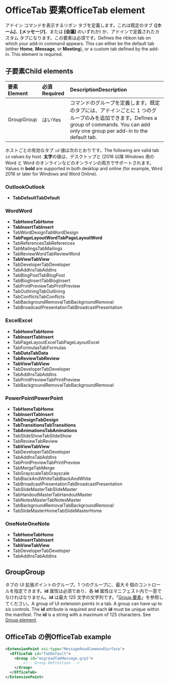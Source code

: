 # <a name="officetab-element"></a><span data-ttu-id="dd96e-101">OfficeTab 要素</span><span class="sxs-lookup"><span data-stu-id="dd96e-101">OfficeTab element</span></span>

<span data-ttu-id="dd96e-p101">アドイン コマンドを表示するリボン タブを定義します。これは既定のタブ (**[ホーム]**、**[メッセージ]**、または **[会議]** のいずれか) か、アドインで定義されたカスタム タブになります。この要素は必須です。</span><span class="sxs-lookup"><span data-stu-id="dd96e-p101">Defines the ribbon tab on which your add-in command appears. This can either be the default tab (either  **Home**,  **Message**, or  **Meeting**), or a custom tab defined by the add-in. This element is required.</span></span>

## <a name="child-elements"></a><span data-ttu-id="dd96e-105">子要素</span><span class="sxs-lookup"><span data-stu-id="dd96e-105">Child elements</span></span>

|  <span data-ttu-id="dd96e-106">要素</span><span class="sxs-lookup"><span data-stu-id="dd96e-106">Element</span></span> |  <span data-ttu-id="dd96e-107">必須</span><span class="sxs-lookup"><span data-stu-id="dd96e-107">Required</span></span>  |  <span data-ttu-id="dd96e-108">Description</span><span class="sxs-lookup"><span data-stu-id="dd96e-108">Description</span></span>  |
|:-----|:-----|:-----|
|  <span data-ttu-id="dd96e-109">Group</span><span class="sxs-lookup"><span data-stu-id="dd96e-109">Group</span></span>      | <span data-ttu-id="dd96e-110">はい</span><span class="sxs-lookup"><span data-stu-id="dd96e-110">Yes</span></span> |  <span data-ttu-id="dd96e-p102">コマンドのグループを定義します。既定のタブには、アドインごとに 1 つのグループのみを追加できます。</span><span class="sxs-lookup"><span data-stu-id="dd96e-p102">Defines a group of commands. You can add only one group per add-in to the default tab.</span></span>  |

<span data-ttu-id="dd96e-113">ホストごとの有効なタブ `id` 値は次のとおりです。</span><span class="sxs-lookup"><span data-stu-id="dd96e-113">The following are valid tab `id` values by host.</span></span> <span data-ttu-id="dd96e-114">**太字**の値は、デスクトップと (2016 以降 Windows 用の Word と Word のオンラインなどのオンラインの両方でサポートされます。</span><span class="sxs-lookup"><span data-stu-id="dd96e-114">Values in **bold** are supported in both desktop and online (for example, Word 2016 or later for Windows and Word Online).</span></span>

### <a name="outlook"></a><span data-ttu-id="dd96e-115">Outlook</span><span class="sxs-lookup"><span data-stu-id="dd96e-115">Outlook</span></span>

- <span data-ttu-id="dd96e-116">**TabDefault**</span><span class="sxs-lookup"><span data-stu-id="dd96e-116">**TabDefault**</span></span>

### <a name="word"></a><span data-ttu-id="dd96e-117">Word</span><span class="sxs-lookup"><span data-stu-id="dd96e-117">Word</span></span>

- <span data-ttu-id="dd96e-118">**TabHome**</span><span class="sxs-lookup"><span data-stu-id="dd96e-118">**TabHome**</span></span>
- <span data-ttu-id="dd96e-119">**TabInsert**</span><span class="sxs-lookup"><span data-stu-id="dd96e-119">**TabInsert**</span></span>
- <span data-ttu-id="dd96e-120">TabWordDesign</span><span class="sxs-lookup"><span data-stu-id="dd96e-120">TabWordDesign</span></span>
- <span data-ttu-id="dd96e-121">**TabPageLayoutWord**</span><span class="sxs-lookup"><span data-stu-id="dd96e-121">**TabPageLayoutWord**</span></span>
- <span data-ttu-id="dd96e-122">TabReferences</span><span class="sxs-lookup"><span data-stu-id="dd96e-122">TabReferences</span></span>
- <span data-ttu-id="dd96e-123">TabMailings</span><span class="sxs-lookup"><span data-stu-id="dd96e-123">TabMailings</span></span>
- <span data-ttu-id="dd96e-124">TabReviewWord</span><span class="sxs-lookup"><span data-stu-id="dd96e-124">TabReviewWord</span></span>
- <span data-ttu-id="dd96e-125">**TabView**</span><span class="sxs-lookup"><span data-stu-id="dd96e-125">**TabView**</span></span>
- <span data-ttu-id="dd96e-126">TabDeveloper</span><span class="sxs-lookup"><span data-stu-id="dd96e-126">TabDeveloper</span></span>
- <span data-ttu-id="dd96e-127">TabAddIns</span><span class="sxs-lookup"><span data-stu-id="dd96e-127">TabAddIns</span></span>
- <span data-ttu-id="dd96e-128">TabBlogPost</span><span class="sxs-lookup"><span data-stu-id="dd96e-128">TabBlogPost</span></span>
- <span data-ttu-id="dd96e-129">TabBlogInsert</span><span class="sxs-lookup"><span data-stu-id="dd96e-129">TabBlogInsert</span></span>
- <span data-ttu-id="dd96e-130">TabPrintPreview</span><span class="sxs-lookup"><span data-stu-id="dd96e-130">TabPrintPreview</span></span>
- <span data-ttu-id="dd96e-131">TabOutlining</span><span class="sxs-lookup"><span data-stu-id="dd96e-131">TabOutlining</span></span>
- <span data-ttu-id="dd96e-132">TabConflicts</span><span class="sxs-lookup"><span data-stu-id="dd96e-132">TabConflicts</span></span>
- <span data-ttu-id="dd96e-133">TabBackgroundRemoval</span><span class="sxs-lookup"><span data-stu-id="dd96e-133">TabBackgroundRemoval</span></span>
- <span data-ttu-id="dd96e-134">TabBroadcastPresentation</span><span class="sxs-lookup"><span data-stu-id="dd96e-134">TabBroadcastPresentation</span></span>

### <a name="excel"></a><span data-ttu-id="dd96e-135">Excel</span><span class="sxs-lookup"><span data-stu-id="dd96e-135">Excel</span></span>

- <span data-ttu-id="dd96e-136">**TabHome**</span><span class="sxs-lookup"><span data-stu-id="dd96e-136">**TabHome**</span></span>
- <span data-ttu-id="dd96e-137">**TabInsert**</span><span class="sxs-lookup"><span data-stu-id="dd96e-137">**TabInsert**</span></span>
- <span data-ttu-id="dd96e-138">TabPageLayoutExcel</span><span class="sxs-lookup"><span data-stu-id="dd96e-138">TabPageLayoutExcel</span></span>
- <span data-ttu-id="dd96e-139">TabFormulas</span><span class="sxs-lookup"><span data-stu-id="dd96e-139">TabFormulas</span></span>
- <span data-ttu-id="dd96e-140">**TabData**</span><span class="sxs-lookup"><span data-stu-id="dd96e-140">**TabData**</span></span>
- <span data-ttu-id="dd96e-141">**TabReview**</span><span class="sxs-lookup"><span data-stu-id="dd96e-141">**TabReview**</span></span>
- <span data-ttu-id="dd96e-142">**TabView**</span><span class="sxs-lookup"><span data-stu-id="dd96e-142">**TabView**</span></span>
- <span data-ttu-id="dd96e-143">TabDeveloper</span><span class="sxs-lookup"><span data-stu-id="dd96e-143">TabDeveloper</span></span>
- <span data-ttu-id="dd96e-144">TabAddIns</span><span class="sxs-lookup"><span data-stu-id="dd96e-144">TabAddIns</span></span>
- <span data-ttu-id="dd96e-145">TabPrintPreview</span><span class="sxs-lookup"><span data-stu-id="dd96e-145">TabPrintPreview</span></span>
- <span data-ttu-id="dd96e-146">TabBackgroundRemoval</span><span class="sxs-lookup"><span data-stu-id="dd96e-146">TabBackgroundRemoval</span></span> 

### <a name="powerpoint"></a><span data-ttu-id="dd96e-147">PowerPoint</span><span class="sxs-lookup"><span data-stu-id="dd96e-147">PowerPoint</span></span>

- <span data-ttu-id="dd96e-148">**TabHome**</span><span class="sxs-lookup"><span data-stu-id="dd96e-148">**TabHome**</span></span>
- <span data-ttu-id="dd96e-149">**TabInsert**</span><span class="sxs-lookup"><span data-stu-id="dd96e-149">**TabInsert**</span></span>
- <span data-ttu-id="dd96e-150">**TabDesign**</span><span class="sxs-lookup"><span data-stu-id="dd96e-150">**TabDesign**</span></span>
- <span data-ttu-id="dd96e-151">**TabTransitions**</span><span class="sxs-lookup"><span data-stu-id="dd96e-151">**TabTransitions**</span></span>
- <span data-ttu-id="dd96e-152">**TabAnimations**</span><span class="sxs-lookup"><span data-stu-id="dd96e-152">**TabAnimations**</span></span>
- <span data-ttu-id="dd96e-153">TabSlideShow</span><span class="sxs-lookup"><span data-stu-id="dd96e-153">TabSlideShow</span></span>
- <span data-ttu-id="dd96e-154">TabReview</span><span class="sxs-lookup"><span data-stu-id="dd96e-154">TabReview</span></span>
- <span data-ttu-id="dd96e-155">**TabView**</span><span class="sxs-lookup"><span data-stu-id="dd96e-155">**TabView**</span></span>
- <span data-ttu-id="dd96e-156">TabDeveloper</span><span class="sxs-lookup"><span data-stu-id="dd96e-156">TabDeveloper</span></span>
- <span data-ttu-id="dd96e-157">TabAddIns</span><span class="sxs-lookup"><span data-stu-id="dd96e-157">TabAddIns</span></span>
- <span data-ttu-id="dd96e-158">TabPrintPreview</span><span class="sxs-lookup"><span data-stu-id="dd96e-158">TabPrintPreview</span></span>
- <span data-ttu-id="dd96e-159">TabMerge</span><span class="sxs-lookup"><span data-stu-id="dd96e-159">TabMerge</span></span>
- <span data-ttu-id="dd96e-160">TabGrayscale</span><span class="sxs-lookup"><span data-stu-id="dd96e-160">TabGrayscale</span></span>
- <span data-ttu-id="dd96e-161">TabBlackAndWhite</span><span class="sxs-lookup"><span data-stu-id="dd96e-161">TabBlackAndWhite</span></span>
- <span data-ttu-id="dd96e-162">TabBroadcastPresentation</span><span class="sxs-lookup"><span data-stu-id="dd96e-162">TabBroadcastPresentation</span></span>
- <span data-ttu-id="dd96e-163">TabSlideMaster</span><span class="sxs-lookup"><span data-stu-id="dd96e-163">TabSlideMaster</span></span>
- <span data-ttu-id="dd96e-164">TabHandoutMaster</span><span class="sxs-lookup"><span data-stu-id="dd96e-164">TabHandoutMaster</span></span>
- <span data-ttu-id="dd96e-165">TabNotesMaster</span><span class="sxs-lookup"><span data-stu-id="dd96e-165">TabNotesMaster</span></span>
- <span data-ttu-id="dd96e-166">TabBackgroundRemoval</span><span class="sxs-lookup"><span data-stu-id="dd96e-166">TabBackgroundRemoval</span></span>
- <span data-ttu-id="dd96e-167">TabSlideMasterHome</span><span class="sxs-lookup"><span data-stu-id="dd96e-167">TabSlideMasterHome</span></span>

### <a name="onenote"></a><span data-ttu-id="dd96e-168">OneNote</span><span class="sxs-lookup"><span data-stu-id="dd96e-168">OneNote</span></span>

- <span data-ttu-id="dd96e-169">**TabHome**</span><span class="sxs-lookup"><span data-stu-id="dd96e-169">**TabHome**</span></span>
- <span data-ttu-id="dd96e-170">**TabInsert**</span><span class="sxs-lookup"><span data-stu-id="dd96e-170">**TabInsert**</span></span>
- <span data-ttu-id="dd96e-171">**TabView**</span><span class="sxs-lookup"><span data-stu-id="dd96e-171">**TabView**</span></span>
- <span data-ttu-id="dd96e-172">TabDeveloper</span><span class="sxs-lookup"><span data-stu-id="dd96e-172">TabDeveloper</span></span>
- <span data-ttu-id="dd96e-173">TabAddIns</span><span class="sxs-lookup"><span data-stu-id="dd96e-173">TabAddIns</span></span>

## <a name="group"></a><span data-ttu-id="dd96e-174">Group</span><span class="sxs-lookup"><span data-stu-id="dd96e-174">Group</span></span>

<span data-ttu-id="dd96e-p104">タブの UI 拡張ポイントのグループ。1 つのグループに、最大 6 個のコントロールを指定できます。**id** 属性は必須であり、各 **id** 属性はマニフェスト内で一意でなければなりません。**id** は最大 125 文字の文字列です。「[Group 要素](group.md)」を参照してください。</span><span class="sxs-lookup"><span data-stu-id="dd96e-p104">A group of UI extension points in a tab. A group can have up to six controls. The  **id** attribute is required and each **id** must be unique within the manifest. The **id** is a string with a maximum of 125 characters. See [Group element](group.md).</span></span>

## <a name="officetab-example"></a><span data-ttu-id="dd96e-179">OfficeTab の例</span><span class="sxs-lookup"><span data-stu-id="dd96e-179">OfficeTab example</span></span>

```xml
<ExtensionPoint xsi:type="MessageReadCommandSurface">
  <OfficeTab id="TabDefault">
    <Group id="msgreadTabMessage.grp1">
        <!-- Group Definition -->
    </Group>
  </OfficeTab>
</ExtensionPoint>
```

